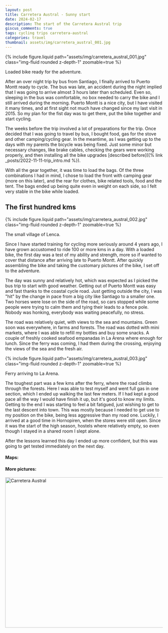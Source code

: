 ```yaml
---
layout: post
title: Carretera Austral - Sunny start
date: 2024-02-17
description: The start of the Carretera Austral trip
giscus_comments: true
tags: cycling trips carretera-austral
categories: travel
thumbnail: assets/img/carretera_austral_001.jpg
---
```


{% include figure.liquid path="assets/img/carretera_austral_001.jpg" class="img-fluid rounded z-depth-1" zoomable=true %}
<div class="caption">
    Loaded bike ready for the adventure.
</div>

After an over night trip by bus from Santiago, I finally arrived to Puerto Montt ready to cycle.
The bus was late, an accident during the night implied that I was going to arrive almost 3 hours later than scheduled.
Even so, sleeping in the bus was comfortable, no box needed to carry the bike and I still arrived during the morning.
Puerto Montt is a nice city, but I have visited it many times, and at first sight not much have changed since my last visit in 2015.
So my plan for the fist day was to get there, put the bike together and start cycling.

The weeks before the trip involved a lot of preparations for the trip.
Once decided that I was going to travel by bus, I bought food, gas for the stove and other camping/cycling gear.
In the meantime, as I was getting up to the days with my parents the bicycle was being fixed.
Just some minor but necessary changes, like brake cables, checking the gears were working properly, and then installing all the bike upgrades [described before]({% link _posts/2022-11-11-trip_intro.md %}).

With all the gear together, it was time to load the bags.
Of the three combinations I had in mind, I chose to load the front with camping gear (more on this later), and the rear for clothes, bike related tools, food and the tent.
The bags ended up being quite even in weight on each side, so I felt very stable in the bike while loaded.

## The first hundred kms

{% include figure.liquid path="assets/img/carretera_austral_002.jpg" class="img-fluid rounded z-depth-1" zoomable=true %}
<div class="caption">
    The small village of Lenca.
</div>

Since I have started training for cycling more seriously around 4 years ago, I have grown accustomed to ride 100 or more kms in a day.
With a loaded bike, the first day was a test of my ability and strength, more so if wanted to cover that distance after arriving late to Puerto Montt.
After quickly assembling the bike and taking the customary pictures of the bike, I set off to the adventure.

The day was sunny and relatively hot, which was expected as I picked the bus trip to start with good weather.
Getting out of Puerto Montt was easy and fast thanks to the coastal cycle road.
Just getting outside the city, I was "hit" by the change in pace from a big city like Santiago to a smaller one.
Two horses were lose on the side of the road, so cars stopped while some people were trying to calm them and tying their leads to a fence pole.
Nobody was honking, everybody was waiting peacefully, no stress.

The road was relatively quiet, with views to the sea and mountains.
Green soon was everywhere, in farms and forests.
The road was dotted with mini markets, where I was able to refill my bottles and buy some snacks.
A couple of freshly cooked seafood empanadas in La Arena where enough for lunch.
Since the ferry was coming, I had them during the crossing, enjoying the views of the sea and the fresh air.

{% include figure.liquid path="assets/img/carretera_austral_003.jpg" class="img-fluid rounded z-depth-1" zoomable=true %}
<div class="caption">
    Ferry arriving to La Arena.
</div>

The toughest part was a few kms after the ferry, where the road climbs through the forests.
Here I was able to test myself and went full gas in one section, which I ended up walking the last few meters.
If I had kept a good pace all the way I would have finish it up, but it's good to know my limits.
Getting to the end I was starting to feel a bit fatigued, just wishing to get to the last descent into town.
This was mostly because I needed to get use to my position on the bike, being less aggressive than my road one.
Luckily, I arrived at a good time in Hornopiren, when the stores were still open.
Since it was the start of the high season, hostels where relatively empty, so even though I stayed in a shared room I slept alone.

After the lessons learned this day I ended up more confident, but this was going to get tested immediately on the next day. 

#### Maps:

<div class="strava-embed-placeholder" data-embed-type="activity" data-embed-id="9977705229" data-style="standard"></div><script src="https://strava-embeds.com/embed.js"></script>

#### More pictures:

<a data-flickr-embed="true" data-header="true" href="https://www.flickr.com/photos/faoch/albums/72177720313509568" title="Carretera Austral"><img src="https://live.staticflickr.com/65535/53409424323_e204897c05_z.jpg" width="640" height="480" alt="Carretera Austral"/></a><script async src="//embedr.flickr.com/assets/client-code.js" charset="utf-8"></script>
